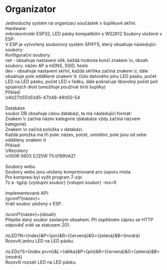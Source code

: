# Organizator
Jednoduchý systém na organizaci součástek v šuplíkové skříni.
<br />
Hardware:<br />
mikrokontrolér ESP32, LED pásky kompatibilní s WS2812
Soubory uložené v ESP:<br />
V ESP je vytvořený souborový systém SPIFFS, který obsahuje následující soubory:
<br />
Konfigurační soubory:<br />
net - obsahuje nastavení sítě, káždá hodnota končí znakem \n, obsah souboru: název AP a mDNS, SSID, heslo<br />
dev - obsahuje nastavení skříní, každá skříňka začíná znakem \r, dále obsahuje pole oddělené znakem \t: číslo datového pinu LED pásku, počet LED na LED pásku, počet LED v řádku, dále pokračuje libovolný počet polí spojených diod (umožňuje používat širší šuplíky)<br />
Příklad:<br />
\rA\t27\t55\t5\t45-47\t48-49\t50-54<br />
<br />
Databáze<br />
soubor DB obsahuje celou databázi, ta má následující formát:<br />
Znakem \r začíná název kategorie (databáze vždy začíná názvem kategorie).<br />
Znakem \n začíná položka v databázi.<br />
Každá položka má tři pole: název, počet, umístění, pole jsou od sebe odděleny znakem \t<br />
Příklad:<br />
\rRezistory<br />
\n100R 0603 0,125W 1%\t199\tA21<br />
<br />
Soubory webu<br />
Soubory webu jsou uloženy komprimované pro úsporu místa.<br />
Pro kompresi byl vyžit program 7-zip:<br />
7z a -tgzip {výstupní soubor} {vstupní soubor} -mx=9<br />
<br />
Implementované API:<br />
/gconf?{název}=<br />
Vrátí soubor uložený v ESP.<br />
<br />
/sconf?{název}={obsah}<br />
Přepíše daný soubor zaslaným obsahem. Při úspěšném zápisu se HTTP odpověď vrátí se statusem 201.<br />
<br />
/sLED?N={index}&P={pin}&R={červená}&G={zelená}&B={modrá}<br />
Rozsvítí jednu LED na LED pásku.<br />
<br />
/sLEDs?S={index první}&L={délka}&P={pin}&R={červená}&G={zelená}&B={modrá}<br />
Rozsvítí rozsah LED na LED pásku.<br />
